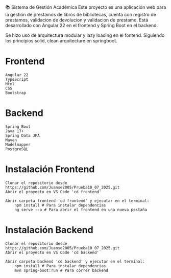 📚 Sistema de Gestión Académica
Este proyecto es una aplicación web para la gestión de prestamos de libros de bibliotecas, cuenta con registro de prestamos, validacion de devolucion y validacion de prestamo. Está desarrollado con Angular 22 en el frontend y Spring Boot en el backend.

Se hizo uso de arquitectura modular y lazy loading en el fontend. Siguiendo los principios solid, clean arquitecture en springboot.

# Frontend
    Angular 22
    TypeScript
    Html
    CSS
    Bootstrap

# Backend
    Spring Boot
    Java 17+
    Spring Data JPA
    Maven
    Modelmapper
    PostgreSQL
    
# Instalación Frontend
    Clonar el repositorio desde https://github.com/Juanse2005/Prueba10_07_2025.git
    Abrir el proyecto en VS Code 'cd frontend'
    
    Abrir carpeta frontend 'cd frontend' y ejecutar en el terminal:
        npm install # Para instalar dependencias
        ng serve --o # Para abrir el frontend en una nueva pestaña

# Instalación Backend
    Clonar el repositorio desde https://github.com/Juanse2005/Prueba10_07_2025.git
    Abrir el proyecto en VS Code 'cd backend'
    
    Abrir carpeta backend 'cd backend' y ejecutar en el terminal:
        npm install # Para instalar dependencias
        mvn spring-boot:run # Para correr backend



